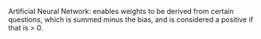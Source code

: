 Artificial Neural Network: enables weights to be derived from certain questions, which is summed minus the bias, and is considered a positive if that is > 0.
